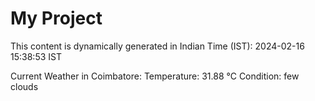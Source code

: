 # My Project

This content is dynamically generated in Indian Time (IST): 2024-02-16 15:38:53 IST


Current Weather in Coimbatore:
Temperature: 31.88 °C
Condition: few clouds
